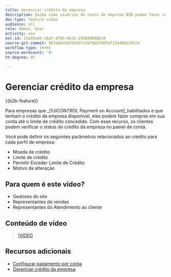 ```yaml
---
title: Gerenciar crédito da empresa
description: Saiba como usuários de conta de empresa B2B podem fazer compras em sua conta até o limite de crédito concedido.
doc-type: feature video
audience: all
role: Admin, User
activity: use
exl-id: 13a95a45-c8af-4f85-9e31-29365080d5c0
source-git-commit: 957eb8c6d7d429fc5579a5700fef2194662201cb
workflow-type: tm+mt
source-wordcount: '0'
ht-degree: 0%

---
```


# Gerenciar crédito da empresa

{{b2b-feature}}

Para empresas que _[!UICONTROL Payment on Account]_habilitados e que tenham o crédito da empresa disponível, eles podem fazer compras em sua conta até o limite de crédito concedido. Com esse recurso, os clientes podem verificar o status do crédito da empresa no painel de conta.

Você pode definir os seguintes parâmetros relacionados ao crédito para cada perfil de empresa:

- Moeda de crédito
- Limite de crédito
- Permitir Exceder Limite de Crédito
- Motivo da alteração

## Para quem é este vídeo?

- Gestores do site
- Representantes de vendas
- Representantes do Atendimento ao cliente

## Conteúdo de vídeo

>[!VIDEO](https://video.tv.adobe.com/v/344445?quality=12&learn=on)

## Recursos adicionais

- [Configurar pagamento por conta](https://experienceleague.adobe.com/docs/commerce-admin/b2b/enable-basic-features.html#configure-payment-on-account)
- [Gerenciar crédito da empresa](https://experienceleague.adobe.com/docs/commerce-admin/b2b/companies/credit-company.html)
